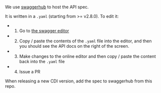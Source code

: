 We use [swaggerhub](https://app.swaggerhub.com/apis/supertokens/CDI) to host the API spec.

It is written in a `.yaml` (starting from >= v2.8.0). To edit it:
- 1) Go to [the swagger editor](https://editor.swagger.io/)
- 2) Copy / paste the contents of the `.yaml` file into the editor, and then you should see the API docs on the right of the screen.
- 3) Make changes to the online editor and then copy / paste the content back into the `.yaml` file
- 4) Issue a PR

When releasing a new CDI version, add the spec to swaggerhub from this repo.